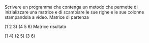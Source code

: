 Scrivere un programma che contenga un metodo che permette di inizializzare una matrice e di scambiare le sue righe e le sue colonne stampandola a video. Matrice di partenza

(1 2 3)
(4 5 6)
Matrice risultato

 (1 4)
 (2 5)
 (3 6)
